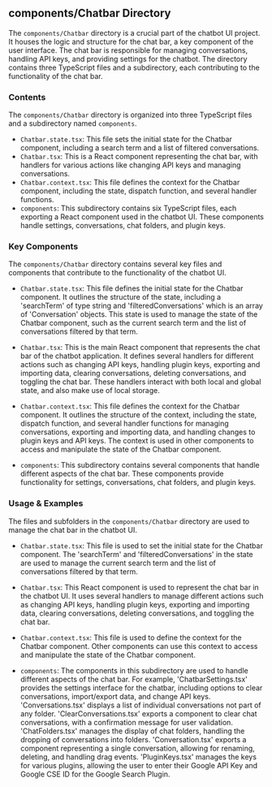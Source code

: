 
## components/Chatbar Directory

The `components/Chatbar` directory is a crucial part of the chatbot UI project. It houses the logic and structure for the chat bar, a key component of the user interface. The chat bar is responsible for managing conversations, handling API keys, and providing settings for the chatbot. The directory contains three TypeScript files and a subdirectory, each contributing to the functionality of the chat bar.

### Contents

The `components/Chatbar` directory is organized into three TypeScript files and a subdirectory named `components`. 

- `Chatbar.state.tsx`: This file sets the initial state for the Chatbar component, including a search term and a list of filtered conversations.
- `Chatbar.tsx`: This is a React component representing the chat bar, with handlers for various actions like changing API keys and managing conversations.
- `Chatbar.context.tsx`: This file defines the context for the Chatbar component, including the state, dispatch function, and several handler functions.
- `components`: This subdirectory contains six TypeScript files, each exporting a React component used in the chatbot UI. These components handle settings, conversations, chat folders, and plugin keys.

### Key Components

The `components/Chatbar` directory contains several key files and components that contribute to the functionality of the chatbot UI.

- `Chatbar.state.tsx`: This file defines the initial state for the Chatbar component. It outlines the structure of the state, including a 'searchTerm' of type string and 'filteredConversations' which is an array of 'Conversation' objects. This state is used to manage the state of the Chatbar component, such as the current search term and the list of conversations filtered by that term.

- `Chatbar.tsx`: This is the main React component that represents the chat bar of the chatbot application. It defines several handlers for different actions such as changing API keys, handling plugin keys, exporting and importing data, clearing conversations, deleting conversations, and toggling the chat bar. These handlers interact with both local and global state, and also make use of local storage.

- `Chatbar.context.tsx`: This file defines the context for the Chatbar component. It outlines the structure of the context, including the state, dispatch function, and several handler functions for managing conversations, exporting and importing data, and handling changes to plugin keys and API keys. The context is used in other components to access and manipulate the state of the Chatbar component.

- `components`: This subdirectory contains several components that handle different aspects of the chat bar. These components provide functionality for settings, conversations, chat folders, and plugin keys.

### Usage & Examples

The files and subfolders in the `components/Chatbar` directory are used to manage the chat bar in the chatbot UI.

- `Chatbar.state.tsx`: This file is used to set the initial state for the Chatbar component. The 'searchTerm' and 'filteredConversations' in the state are used to manage the current search term and the list of conversations filtered by that term.

- `Chatbar.tsx`: This React component is used to represent the chat bar in the chatbot UI. It uses several handlers to manage different actions such as changing API keys, handling plugin keys, exporting and importing data, clearing conversations, deleting conversations, and toggling the chat bar.

- `Chatbar.context.tsx`: This file is used to define the context for the Chatbar component. Other components can use this context to access and manipulate the state of the Chatbar component.

- `components`: The components in this subdirectory are used to handle different aspects of the chat bar. For example, 'ChatbarSettings.tsx' provides the settings interface for the chatbar, including options to clear conversations, import/export data, and change API keys. 'Conversations.tsx' displays a list of individual conversations not part of any folder. 'ClearConversations.tsx' exports a component to clear chat conversations, with a confirmation message for user validation. 'ChatFolders.tsx' manages the display of chat folders, handling the dropping of conversations into folders. 'Conversation.tsx' exports a component representing a single conversation, allowing for renaming, deleting, and handling drag events. 'PluginKeys.tsx' manages the keys for various plugins, allowing the user to enter their Google API Key and Google CSE ID for the Google Search Plugin.
